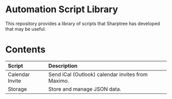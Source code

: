 # Automation Script Library
This repository provides a library of scripts that Sharptree has developed that may be useful.

# Contents

| Script          | Description                                       |
|:----------------|:--------------------------------------------------|
| Calendar Invite | Send iCal (Outlook) calendar invites from Maximo. |
| Storage         | Store and manage JSON data.                       |
